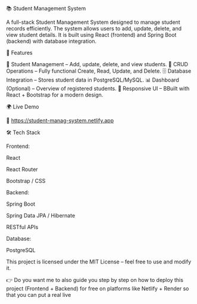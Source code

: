 📚 Student Management System

A full-stack Student Management System designed to manage student records efficiently. The system allows users to add, update, delete, and view student details. It is built using React (frontend) and Spring Boot (backend) with database integration.

🚀 Features

👤 Student Management – Add, update, delete, and view students.
📂 CRUD Operations – Fully functional Create, Read, Update, and Delete.
🗄 Database Integration – Stores student data in PostgreSQL/MySQL.
📊 Dashboard (Optional) – Overview of registered students.
🎨 Responsive UI – BBuilt with React + Bootstrap for a modern design.

🌍 Live Demo

🔗 https://student-manag-system.netlify.app



🛠 Tech Stack

Frontend:

React

React Router

Bootstrap / CSS

Backend:

Spring Boot

Spring Data JPA / Hibernate

RESTful APIs

Database:

PostgreSQL








This project is licensed under the MIT License – feel free to use and modify it.

👉 Do you want me to also guide you step by step on how to deploy this project (Frontend + Backend) for free on platforms like Netlify + Render so that you can put a real live 
